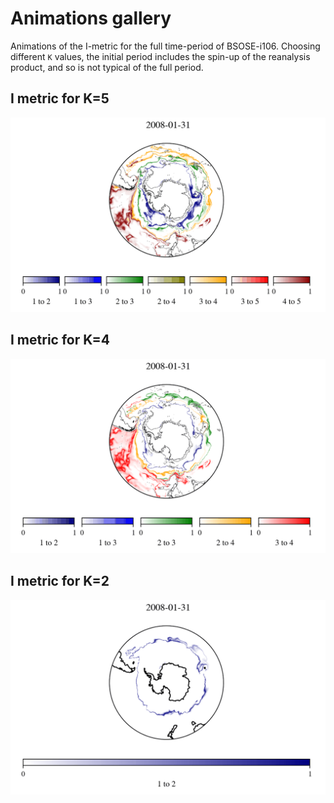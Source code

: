 # Animations gallery

Animations of the I-metric for the full time-period of BSOSE-i106.
Choosing different `K` values, the initial period includes the spin-up
of the reanalysis product, and so is not typical of the full period.

## I metric for K=5

![I metric for K=5](gifs/boundaries-k5.gif)

## I metric for K=4

![I metric for K=4](gifs/boundaries-k4.gif)

## I metric for K=2

![I metric for K=2](gifs/boundaries-k2.gif)
